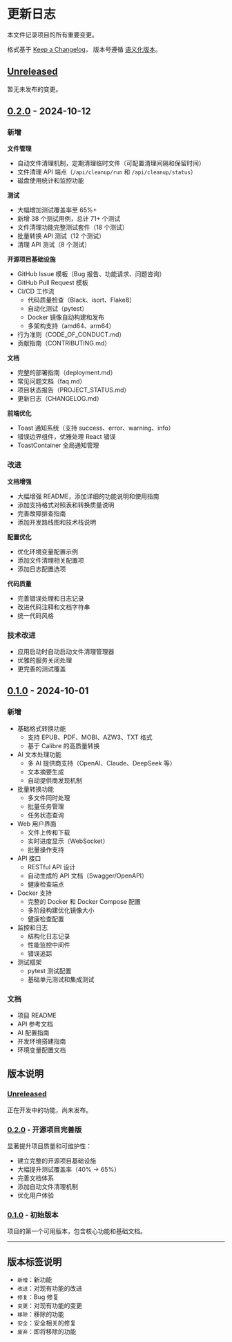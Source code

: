 # 更新日志

本文件记录项目的所有重要变更。

格式基于 [Keep a Changelog](https://keepachangelog.com/zh-CN/1.0.0/)，
版本号遵循 [语义化版本](https://semver.org/lang/zh-CN/)。

## [Unreleased]

暂无未发布的变更。

## [0.2.0] - 2024-10-12

### 新增

**文件管理**
- 自动文件清理机制，定期清理临时文件（可配置清理间隔和保留时间）
- 文件清理 API 端点（`/api/cleanup/run` 和 `/api/cleanup/status`）
- 磁盘使用统计和监控功能

**测试**
- 大幅增加测试覆盖率至 65%+
- 新增 38 个测试用例，总计 71+ 个测试
- 文件清理功能完整测试套件（18 个测试）
- 批量转换 API 测试（12 个测试）
- 清理 API 测试（8 个测试）

**开源项目基础设施**
- GitHub Issue 模板（Bug 报告、功能请求、问题咨询）
- GitHub Pull Request 模板
- CI/CD 工作流
  - 代码质量检查（Black、isort、Flake8）
  - 自动化测试（pytest）
  - Docker 镜像自动构建和发布
  - 多架构支持（amd64、arm64）
- 行为准则（CODE_OF_CONDUCT.md）
- 贡献指南（CONTRIBUTING.md）

**文档**
- 完整的部署指南（deployment.md）
- 常见问题文档（faq.md）
- 项目状态报告（PROJECT_STATUS.md）
- 更新日志（CHANGELOG.md）

**前端优化**
- Toast 通知系统（支持 success、error、warning、info）
- 错误边界组件，优雅处理 React 错误
- ToastContainer 全局通知管理

### 改进

**文档增强**
- 大幅增强 README，添加详细的功能说明和使用指南
- 添加支持格式对照表和转换质量说明
- 完善故障排查指南
- 添加开发路线图和技术栈说明

**配置优化**
- 优化环境变量配置示例
- 添加文件清理相关配置项
- 添加日志配置选项

**代码质量**
- 完善错误处理和日志记录
- 改进代码注释和文档字符串
- 统一代码风格

### 技术改进
- 应用启动时自动启动文件清理管理器
- 优雅的服务关闭处理
- 更完善的测试覆盖

## [0.1.0] - 2024-10-01

### 新增
- 基础格式转换功能
  - 支持 EPUB、PDF、MOBI、AZW3、TXT 格式
  - 基于 Calibre 的高质量转换
- AI 文本处理功能
  - 多 AI 提供商支持（OpenAI、Claude、DeepSeek 等）
  - 文本摘要生成
  - 自动提供商发现机制
- 批量转换功能
  - 多文件同时处理
  - 批量任务管理
  - 任务状态查询
- Web 用户界面
  - 文件上传和下载
  - 实时进度显示（WebSocket）
  - 批量操作支持
- API 接口
  - RESTful API 设计
  - 自动生成的 API 文档（Swagger/OpenAPI）
  - 健康检查端点
- Docker 支持
  - 完整的 Docker 和 Docker Compose 配置
  - 多阶段构建优化镜像大小
  - 健康检查配置
- 监控和日志
  - 结构化日志记录
  - 性能监控中间件
  - 错误追踪
- 测试框架
  - pytest 测试配置
  - 基础单元测试和集成测试

### 文档
- 项目 README
- API 参考文档
- AI 配置指南
- 开发环境搭建指南
- 环境变量配置文档

## 版本说明

### [Unreleased]
正在开发中的功能，尚未发布。

### [0.2.0] - 开源项目完善版
显著提升项目质量和可维护性：
- 建立完整的开源项目基础设施
- 大幅提升测试覆盖率（40% → 65%）
- 完善文档体系
- 添加自动文件清理机制
- 优化用户体验

### [0.1.0] - 初始版本
项目的第一个可用版本，包含核心功能和基础文档。

---

## 版本标签说明

- `新增`：新功能
- `改进`：对现有功能的改进
- `修复`：Bug 修复
- `变更`：对现有功能的变更
- `移除`：移除的功能
- `安全`：安全相关的修复
- `废弃`：即将移除的功能

[Unreleased]: https://github.com/YOUR_USERNAME/EBookAI/compare/v0.2.0...HEAD
[0.2.0]: https://github.com/YOUR_USERNAME/EBookAI/compare/v0.1.0...v0.2.0
[0.1.0]: https://github.com/YOUR_USERNAME/EBookAI/releases/tag/v0.1.0
